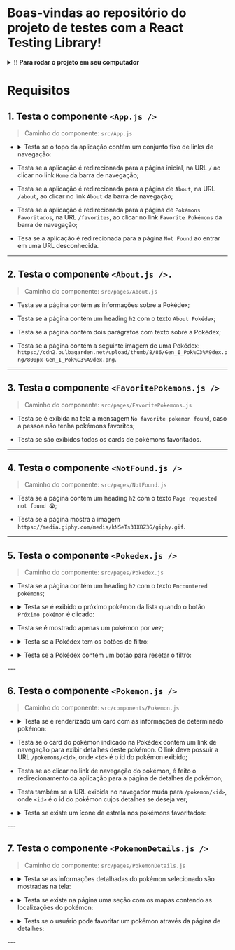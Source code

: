 # Boas-vindas ao repositório do projeto de testes com a React Testing Library!

<details>
  <summary><strong>!! Para rodar o projeto em seu computador</strong></summary><br />

  1. Clone o repositório

  - Use o comando: `git clone git@github.com:VGabriel-7/project-react-testing-library.git`.
  - Entre na pasta do repositório que você acabou de clonar:
    - `cd project-react-testing-library`

  2. Instale as dependências

  - `npm install`.
  
  3. Crie uma branch a partir da branch `main`

  - Verifique que você está na branch `main`
    - Exemplo: `git branch`
  - Se não estiver, mude para a branch `main`
    - Exemplo: `git checkout main`
  - Agora crie uma branch à qual você vai submeter os `commits` do seu projeto
    - Você deve criar uma branch no seguinte formato: `nome-de-usuario-nome-do-projeto`
    - Exemplo: `git checkout -b xaolin-project-react-testing-library`

  4. Adicione as mudanças ao _stage_ do Git e faça um `commit`

  - Verifique que as mudanças ainda não estão no _stage_
    - Exemplo: `git status` (deve aparecer listada a pasta _joaozinho_ em vermelho)
  - Adicione o novo arquivo ao _stage_ do Git
    - Exemplo:
      - `git add .` (adicionando todas as mudanças - _que estavam em vermelho_ - ao stage do Git)
      - `git status` (deve aparecer listado o arquivo _xaolin/README.md_ em verde)
  - Faça o `commit` inicial
    - Exemplo:
      - `git commit -m 'iniciando o projeto x'` (fazendo o primeiro commit)
      - `git status` (deve aparecer uma mensagem tipo _nothing to commit_ )

  5. Adicione a sua branch com o novo `commit` ao repositório remoto

  - Usando o exemplo anterior: `git push -u origin xaolin-project-react-testing-library`
</details>

# Requisitos

## 1. Testa o componente `<App.js />`

  > Caminho do componente: `src/App.js`

- <details><summary>Testa se o topo da aplicação contém um conjunto fixo de links de navegação:</summary>

  - O primeiro link deve possuir o texto `Home`;

  - O segundo link deve possuir o texto `About`;

  - O terceiro link deve possuir o texto `Favorite Pokémons`.
</details>

- Testa se a aplicação é redirecionada para a página inicial, na URL `/` ao clicar no link `Home` da barra de navegação;

- Testa se a aplicação é redirecionada para a página de `About`, na URL `/about`, ao clicar no link `About` da barra de navegação;

- Testa se a aplicação é redirecionada para a página de `Pokémons Favoritados`, na URL `/favorites`, ao clicar no link `Favorite Pokémons` da barra de navegação;

- Tesa se a aplicação é redirecionada para a página `Not Found` ao entrar em uma URL desconhecida.
---

## 2. Testa o componente `<About.js />.`

  > Caminho do componente: `src/pages/About.js`

  - Testa se a página contém as informações sobre a Pokédex;

  - Testa se a página contém um heading `h2` com o texto `About Pokédex`;

  - Testa se a página contém dois parágrafos com texto sobre a Pokédex;

  - Testa se a página contém a seguinte imagem de uma Pokédex: `https://cdn2.bulbagarden.net/upload/thumb/8/86/Gen_I_Pok%C3%A9dex.png/800px-Gen_I_Pok%C3%A9dex.png`.
---

## 3. Testa o componente `<FavoritePokemons.js />`

  > Caminho do componente: `src/pages/FavoritePokemons.js`
  
  - Testa se é exibida na tela a mensagem `No favorite pokemon found`, caso a pessoa não tenha pokémons favoritos;

  - Testa se são exibidos todos os cards de pokémons favoritados.
---

## 4. Testa o componente `<NotFound.js />`

  > Caminho do componente: `src/pages/NotFound.js`

  - Testa se a página contém um heading `h2` com o texto `Page requested not found 😭`;

  - Testa se a página mostra a imagem `https://media.giphy.com/media/kNSeTs31XBZ3G/giphy.gif`.
---

## 5. Testa o componente `<Pokedex.js />`

  > Caminho do componente: `src/pages/Pokedex.js`

  - Testa se a página contém um heading `h2` com o texto `Encountered pokémons`;

  - <details><summary>Testa se é exibido o próximo pokémon da lista quando o botão <code>Próximo pokémon</code> é clicado:</summary>

    - O botão deve conter o texto `Próximo pokémon`;

    - Os próximos pokémons da lista devem ser mostrados, um a um, ao clicar sucessivamente no botão;

    - O primeiro pokémon da lista deve ser mostrado ao clicar no botão, se estiver no último pokémon da lista.
  </details>

  - Testa se é mostrado apenas um pokémon por vez;

  - <details><summary>Testa se a Pokédex tem os botões de filtro:</summary>

    - Deve existir um botão de filtragem para cada tipo de pokémon, sem repetição;

    - A partir da seleção de um botão de tipo, a Pokédex deve circular somente pelos pokémons daquele tipo;

    - O texto do botão deve corresponder ao `nome do tipo`, ex. `Psychic`;

    - O botão `All` precisa estar **sempre** visível.
  </details>

  - <details><summary>Testa se a Pokédex contém um botão para resetar o filtro:</summary>

    - O texto do botão deve ser `All`;

    - A Pokedéx deverá mostrar os pokémons normalmente (sem filtros) quando o botão `All` for clicado;

    - Ao carregar a página, o filtro selecionado deverá ser `All`.
  </detail>
---

## 6. Testa o componente `<Pokemon.js />`

  > Caminho do componente: `src/components/Pokemon.js`

  - <details><summary>Testa se é renderizado um card com as informações de determinado pokémon:</summary>

    - O nome correto do pokémon deve ser mostrado na tela;

    - O tipo correto do pokémon deve ser mostrado na tela;

    - O peso médio do pokémon deve ser exibido com um texto no formato `Average weight: <value> <measurementUnit>`; onde `<value>` e `<measurementUnit>` são, respectivamente, o peso médio do pokémon e sua unidade de medida;

    - A imagem do pokémon deve ser exibida. Ela deve conter um atributo `src` com a URL da imagem e um atributo `alt` com o texto `<name> sprite`, onde `<name>` é o nome do pokémon.
  </details>

  - Testa se o card do pokémon indicado na Pokédex contém um link de navegação para exibir detalhes deste pokémon. O link deve possuir a URL `/pokemons/<id>`, onde `<id>` é o id do pokémon exibido;

  - Testa se ao clicar no link de navegação do pokémon, é feito o redirecionamento da aplicação para a página de detalhes de pokémon;
  
  - Testa também se a URL exibida no navegador muda para `/pokemon/<id>`, onde `<id>` é o id do pokémon cujos detalhes se deseja ver;

  - <details><summary>Testa se existe um ícone de estrela nos pokémons favoritados:</summary>

    - O ícone deve ser uma imagem com o atributo `src` contendo o caminho `/star-icon.svg`;

    - A imagem deve ter o atributo `alt` igual a `<pokemon> is marked as favorite`, onde `<pokemon>` é o nome do pokémon exibido.
  </details>
---

## 7. Testa o componente `<PokemonDetails.js />`

  > Caminho do componente: `src/pages/PokemonDetails.js`

  - <details><summary>Testa se as informações detalhadas do pokémon selecionado são mostradas na tela:</summary>

    - A página deve conter um texto `<name> Details`, onde `<name>` é o nome do pokémon;

    - **Não** deve existir o link de navegação para os detalhes do pokémon selecionado;

    - A seção de detalhes deve conter um heading `h2` com o texto `Summary`;

    - A seção de detalhes deve conter um parágrafo com o resumo do pokémon específico sendo visualizado.
  </details>

  - <details><summary>Testa se existe na página uma seção com os mapas contendo as localizações do pokémon:</summary>

    - Na seção de detalhes deverá existir um heading `h2` com o texto `Game Locations of <name>`; onde `<name>` é o nome do pokémon exibido;

    - Todas as localizações do pokémon devem ser mostradas na seção de detalhes;

    - Devem ser exibidos o nome da localização e uma imagem do mapa em cada localização;

    - A imagem da localização deve ter um atributo `src` com a URL da localização;

    - A imagem da localização deve ter um atributo `alt` com o texto `<name> location`, onde `<name>` é o nome do pokémon.
  </details>

  - <details><summary>Tests se o usuário pode favoritar um pokémon através da página de detalhes:</summary>

    - A página deve exibir um `checkbox` que permite favoritar o pokémon;

    - Cliques alternados no `checkbox` devem adicionar e remover respectivamente o pokémon da lista de favoritos;

    - O `label` do `checkbox` deve conter o texto `Pokémon favoritado?`.
  </details>
---

